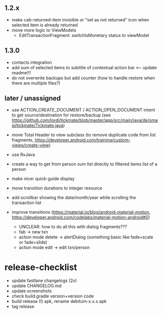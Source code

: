 ## 1.2.x
  - make cab-returned-item invisible or "set as not returned" icon when selected item is already returned 
- move more logic to ViewModels
  - EditTransactionFragment: switchIsMonetary status to viewModel
  
## 1.3.0
- contacts integration
- add sum of selected items to subtitle of contextual action bar <-- update readme!!!
- do not overwrite backups but add counter (how to handle restore when there are multiple files?)

## later / unassigned
- use ACTION_CREATE_DOCUMENT / ACTION_OPEN_DOCUMENT intent to get source/destination for restore/backup (see https://github.com/lordi/tickmate/blob/master/app/src/main/java/de/smasi/tickmate/Tickmate.java)
- move Total Header to view subclass (to remove duplicate code from list fragments, https://developer.android.com/training/custom-views/create-view)
- use RxJava
- create a way to get from person sum list directly to filtered items list of a person
- make nicer quick-guide display
- move transition durations to integer resource
- add scrollbar showing the date/month/year while scrolling the transaction list

- improve transitions (https://material.io/blog/android-material-motion, https://developer.android.com/codelabs/material-motion-android#0)
  - UNCLEAR: how to do all this with dialog fragments???
  - fab -> new txn
  - action mode delete -> alertDialog (something basic like fade+scale or fade+slide)
  - action mode edit -> edit txn/person



# release-checklist
- update fastlane changelogs (2x)
- update CHANGELOG.md
- update screenshots
- check build.gradle version+version code
- build release (!) apk, rename debitum-x.x.x.apk
- tag release
